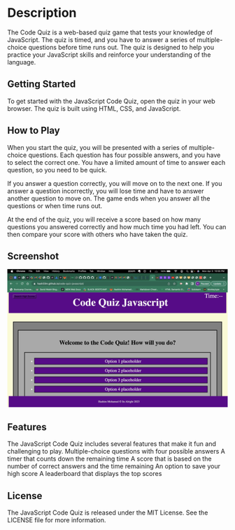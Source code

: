 # Description

The Code Quiz is a web-based quiz game that tests your knowledge of JavaScript. The quiz is timed, and you have to answer a series of multiple-choice questions before time runs out. The quiz is designed to help you practice your JavaScript skills and reinforce your understanding of the language.

## Getting Started
To get started with the JavaScript Code Quiz, open the quiz in your web browser. The quiz is built using HTML, CSS, and JavaScript.

## How to Play
When you start the quiz, you will be presented with a series of multiple-choice questions. Each question has four possible answers, and you have to select the correct one. You have a limited amount of time to answer each question, so you need to be quick.

If you answer a question correctly, you will move on to the next one. If you answer a question incorrectly, you will lose time and have to answer another question to move on. The game ends when you answer all the questions or when time runs out.

At the end of the quiz, you will receive a score based on how many questions you answered correctly and how much time you had left. You can then compare your score with others who have taken the quiz.

## Screenshot
<img src="./assets/img/Image 4-3-23 at 10.56 PM.jpg">

## Features
The JavaScript Code Quiz includes several features that make it fun and challenging to play. 
Multiple-choice questions with four possible answers
A timer that counts down the remaining time
A score that is based on the number of correct answers and the time remaining
An option to save your high score
A leaderboard that displays the top scores

## License
The JavaScript Code Quiz is released under the MIT License. See the LICENSE file for more information.
